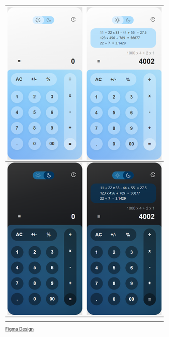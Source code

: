 | ![Uygulama Ekran Görüntüsü 1](https://github.com/mogretici/calc_task/blob/master/src/screenshots/Screenshot_4.png) | ![Uygulama Ekran Görüntüsü 2](https://github.com/mogretici/calc_task/blob/master/src/screenshots/Screenshot_2.png) |
| ------------------------------------------------------------------------------------------------------------------ | ------------------------------------------------------------------------------------------------------------------ |
| ![Uygulama Ekran Görüntüsü 3](https://github.com/mogretici/calc_task/blob/master/src/screenshots/Screenshot_3.png) | ![Uygulama Ekran Görüntüsü 4](https://github.com/mogretici/calc_task/blob/master/src/screenshots/Screenshot_1.png) |

---

[Figma Design](<https://www.figma.com/file/ufBKVFUs3eWK1dL9VhhwLc/Calculator-(Community)-(Community)>)
